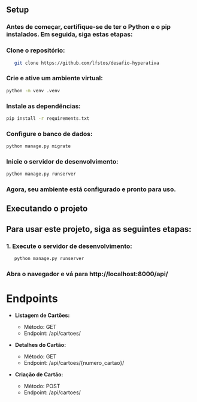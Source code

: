 ## Setup

### Antes de começar, certifique-se de ter o Python e o pip instalados. Em seguida, siga estas etapas:

### Clone o repositório:

```bash
   git clone https://github.com/lfstos/desafio-hyperativa
```

### Crie e ative um ambiente virtual:
```bash
python -m venv .venv
```

### Instale as dependências:
```bash
pip install -r requirements.txt
```

### Configure o banco de dados:
```bash
python manage.py migrate
```

### Inicie o servidor de desenvolvimento:
```bash
python manage.py runserver
```

### Agora, seu ambiente está configurado e pronto para uso.

## Executando o projeto

## Para usar este projeto, siga as seguintes etapas:

### 1. Execute o servidor de desenvolvimento:

```bash
   python manage.py runserver
```

### Abra o navegador e vá para http://localhost:8000/api/

# Endpoints

- **Listagem de Cartões:**
  - Método: GET
  - Endpoint: /api/cartoes/

- **Detalhes do Cartão:**
  - Método: GET
  - Endpoint: /api/cartoes/{numero_cartao}/

- **Criação de Cartão:**
  - Método: POST
  - Endpoint: /api/cartoes/